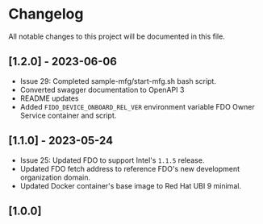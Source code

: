 # Changelog

All notable changes to this project will be documented in this file.

## [1.2.0] - 2023-06-06
- Issue 29: Completed sample-mfg/start-mfg.sh bash script.
- Converted swagger documentation to OpenAPI 3
- README updates
- Added `FIDO_DEVICE_ONBOARD_REL_VER` environment variable FDO Owner Service container and script.

## [1.1.0] - 2023-05-24
- Issue 25: Updated FDO to support Intel's `1.1.5` release.
- Updated FDO fetch address to reference FDO's new development organization domain.
- Updated Docker container's base image to Red Hat UBI 9 minimal.

## [1.0.0]

